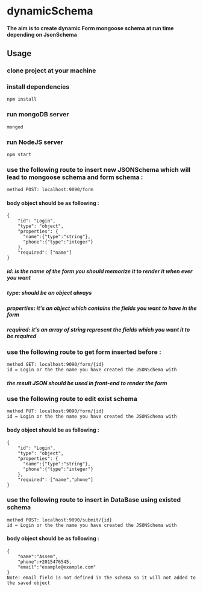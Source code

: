 # dynamicSchema

#### The aim is to create dynamic Form mongoose schema at run time depending on JsonSchema

## Usage

### clone project at your machine

### install dependencies

```
npm install
```
### run mongoDB server

```
mongod
```
### run NodeJS server

```
npm start
```

### use the following route to insert new JSONSchema which will lead to mongoose schema and form schema :

```
method POST: localhost:9090/form
```
#### body object should be as following :
```
{
	"id": "Login",
	"type": "object",
    "properties": {
      "name":{"type":"string"},
      "phone":{"type":"integer"}
    },
    "required": ["name"]
}
```
##### id: is the name of the form you should memorize it to render it when ever you want
##### type: should be an object always
##### properties: it's an object which contains the fields you want to have in the form
##### required: it's an array of string represent the fields which you want it to be required

### use the following route to get form inserted before :

```
method GET: localhost:9090/form/{id}
id = Login or the the name you have created the JSONSchema with
```
##### the result JSON should be used in front-end to render the form

### use the following route to edit exist schema
```
method PUT: localhost:9090/form/{id}
id = Login or the the name you have created the JSONSchema with
```
#### body object should be as following :
```
{
	"id": "Login",
	"type": "object",
    "properties": {
      "name":{"type":"string"},
      "phone":{"type":"integer"}
    },
    "required": ["name","phone"]
}
```

### use the following route to insert in DataBase using existed schema
```
method POST: localhost:9090/submit/{id}
id = Login or the the name you have created the JSONSchema with
```
#### body object should be as following :
```
{
	"name":"Assem",
	"phone":+2015476545,
	"email":"example@example.com"
}
Note: email field is not defined in the schema so it will not added to the saved object
```
